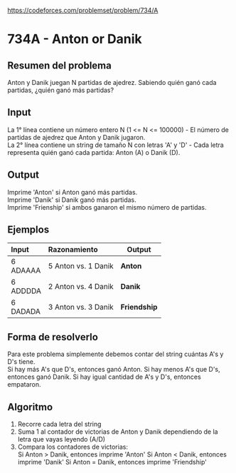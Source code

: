 https://codeforces.com/problemset/problem/734/A

# 734A - Anton or Danik

## Resumen del problema
Anton y Danik juegan N partidas de ajedrez. Sabiendo quién ganó cada partidas, ¿quién ganó más partidas?

## Input
La 1° línea contiene un número entero N (1 <= N <= 100000) - El número de partidas de ajedrez que Anton y Danik jugaron. \
La 2° línea contiene un string de tamaño N con letras 'A' y 'D' - Cada letra representa quién ganó cada partida: Anton (A) o Danik (D).

## Output
Imprime 'Anton' si Anton ganó más partidas. \
Imprime 'Danik' si Danik ganó más partidas. \
Imprime 'Frienship' si ambos ganaron el mismo número de partidas. 

## Ejemplos
| Input         | Razonamiento        | Output         |
| :----         | :------------------ | -------------- |
| 6 <br> ADAAAA | 5 Anton vs. 1 Danik | **Anton**      |
| 6 <br> ADDDDA | 2 Anton vs. 4 Danik | **Danik**      |
| 6 <br> DADADA | 3 Anton vs. 3 Danik | **Friendship** |

## Forma de resolverlo
Para este problema simplemente debemos contar del string cuántas A's y D's tiene. \
Si hay más A's que D's, entonces ganó Anton.
Si hay menos A's que D's, entonces ganó Danik.
Si hay igual cantidad de A's y D's, entonces empataron.

## Algoritmo
1) Recorre cada letra del string
2) Suma 1 al contador de victorias de Anton y Danik dependiendo de la letra que vayas leyendo (A/D)
3) Compara los contadores de victorias: \
Si Anton > Danik, entonces imprime 'Anton'
Si Anton < Danik, entonces imprime 'Danik'
Si Anton = Danik, entonces imprime 'Friendship'

